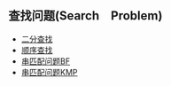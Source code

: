 ## 查找问题(Search　Problem)

- [二分查找](https://github.com/Mr-Joke/Algorithm/blob/master/search/src/BinarySearch.java)
- [顺序查找](https://github.com/Mr-Joke/Algorithm/blob/master/search/src/SequentialSearch.java)
- [串匹配问题BF](https://github.com/Mr-Joke/Algorithm/blob/master/search/src/BF.java)
- [串匹配问题KMP](https://github.com/Mr-Joke/Algorithm/blob/master/search/src/KMP.java)
